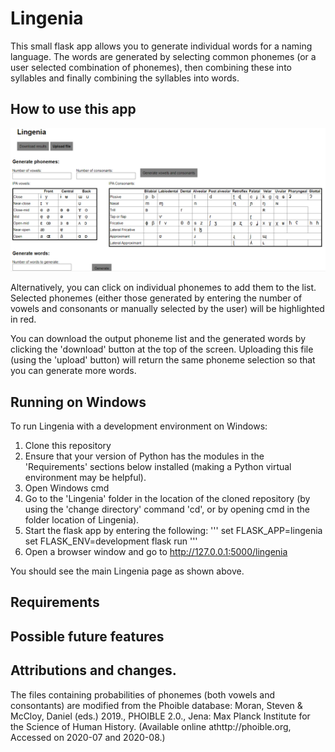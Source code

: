 # Lingenia

This small flask app allows you to generate individual words for a naming language. The words are generated by selecting common phonemes (or a user selected combination of phonemes), then combining these into syllables and finally combining the syllables into words.

## How to use this app
![Screenshot of the main Lingenia web interface page, showing features outlined below](images/main_page_view.png?raw=true "Main Lingenia web interface page")

Alternatively, you can click on individual phonemes to add them to the list. Selected phonemes (either those generated by entering the number of vowels and consonants or manually selected by the user) will be highlighted in red.

You can download the output phoneme list and the generated words by clicking the 'download' button at the top of the screen. Uploading this file (using the 'upload' button) will return the same phoneme selection so that you can generate more words.

## Running on Windows

To run Lingenia with a development environment on Windows:
1. Clone this repository
2. Ensure that your version of Python has the modules in the 'Requirements' sections below installed (making a Python virtual environment may be helpful).
3. Open Windows cmd
4. Go to the 'Lingenia' folder in the location of the cloned repository (by using the 'change directory' command 'cd', or by opening cmd in the folder location of Lingenia).
5. Start the flask app by entering the following:
'''
set FLASK_APP=lingenia
set FLASK_ENV=development
flask run
'''
6. Open a browser window and go to http://127.0.0.1:5000/lingenia

You should see the main Lingenia page as shown above.

## Requirements



## Possible future features


## Attributions and changes.

The files containing probabilities of phonemes (both vowels and consontants) are modified from the Phoible database: Moran, Steven & McCloy, Daniel (eds.) 2019., PHOIBLE 2.0., Jena: Max Planck Institute for the Science of Human History. (Available online athttp://phoible.org, Accessed on 2020-07 and 2020-08.)

